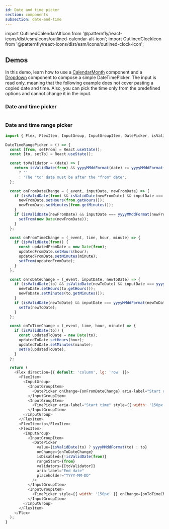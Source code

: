```yaml
---
id: Date and time picker
section: components
subsection: date-and-time
---
```


import OutlinedCalendarAltIcon from '@patternfly/react-icons/dist/esm/icons/outlined-calendar-alt-icon';
import OutlinedClockIcon from '@patternfly/react-icons/dist/esm/icons/outlined-clock-icon';

## Demos

In this demo, learn how to use a [CalendarMonth](/components/date-and-time/calendar-month) component and a [Dropdown](/components/menus/dropdown) component to compose a simple DateTimePicker. The input is read only, meaning that the following example does not cover pasting a copied date and time. Also, you can pick the time only from the predefined options and cannot change it in the input.

### Date and time picker

```ts file="./examples/DateTimePicker/DateTimePicker.tsx"

```

### Date and time range picker

```js
import { Flex, FlexItem, InputGroup, InputGroupItem, DatePicker, isValidDate, TimePicker, yyyyMMddFormat, updateDateTime } from '@patternfly/react-core';

DateTimeRangePicker = () => {
  const [from, setFrom] = React.useState();
  const [to, setTo] = React.useState();

  const toValidator = (date) => {
    return isValidDate(from) && yyyyMMddFormat(date) >= yyyyMMddFormat(from)
      ? ''
      : 'The "to" date must be after the "from" date';
  };

  const onFromDateChange = (_event, inputDate, newFromDate) => {
    if (isValidDate(from) && isValidDate(newFromDate) && inputDate === yyyyMMddFormat(newFromDate)) {
      newFromDate.setHours(from.getHours());
      newFromDate.setMinutes(from.getMinutes());
    }
    if (isValidDate(newFromDate) && inputDate === yyyyMMddFormat(newFromDate)) {
      setFrom(new Date(newFromDate));
    }
  };

  const onFromTimeChange = (_event, time, hour, minute) => {
    if (isValidDate(from)) {
      const updatedFromDate = new Date(from);
      updatedFromDate.setHours(hour);
      updatedFromDate.setMinutes(minute);
      setFrom(updatedFromDate);
    }
  };

  const onToDateChange = (_event, inputDate, newToDate) => {
    if (isValidDate(to) && isValidDate(newToDate) && inputDate === yyyyMMddFormat(newToDate)) {
      newToDate.setHours(to.getHours());
      newToDate.setMinutes(to.getMinutes());
    }
    if (isValidDate(newToDate) && inputDate === yyyyMMddFormat(newToDate)) {
      setTo(newToDate);
    }
  };

  const onToTimeChange = (_event, time, hour, minute) => {
    if (isValidDate(to)) {
      const updatedToDate = new Date(to);
      updatedToDate.setHours(hour);
      updatedToDate.setMinutes(minute);
      setTo(updatedToDate);
    }
  };

  return (
    <Flex direction={{ default: 'column', lg: 'row' }}>
      <FlexItem>
        <InputGroup>
          <InputGroupItem>
            <DatePicker onChange={onFromDateChange} aria-label="Start date" placeholder="YYYY-MM-DD" />
          </InputGroupItem>
          <InputGroupItem>
            <TimePicker aria-label="Start time" style={{ width: '150px' }} onChange={onFromTimeChange} />
          </InputGroupItem>
        </InputGroup>
      </FlexItem>
      <FlexItem>to</FlexItem>
      <FlexItem>
        <InputGroup>
          <InputGroupItem>
            <DatePicker
              value={isValidDate(to) ? yyyyMMddFormat(to) : to}
              onChange={onToDateChange}
              isDisabled={!isValidDate(from)}
              rangeStart={from}
              validators={[toValidator]}
              aria-label="End date"
              placeholder="YYYY-MM-DD"
            />
          </InputGroupItem>
          <InputGroupItem>
            <TimePicker style={{ width: '150px' }} onChange={onToTimeChange} isDisabled={!isValidDate(from)} />
          </InputGroupItem>
        </InputGroup>
      </FlexItem>
    </Flex>
  );
}
```
